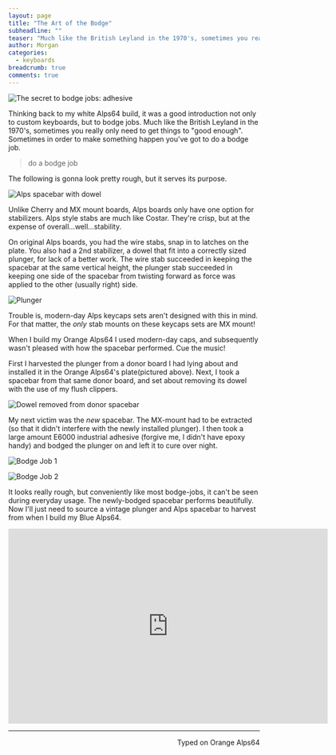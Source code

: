 ```yaml
---
layout: page
title: "The Art of the Bodge"
subheadline: ""
teaser: "Much like the British Leyland in the 1970's, sometimes you really only need to get things to 'good enough'."
author: Morgan
categories:
  - keyboards
breadcrumb: true
comments: true
---
```


![The secret to bodge jobs: adhesive](http://imgur.com/8lX6APT.jpg)

Thinking back to my white Alps64 build, it was a good introduction not only to custom keyboards, but to bodge jobs. Much like the British Leyland in the 1970's, sometimes you really only need to get things to "good enough". Sometimes in order to make something happen you've got to do a bodge job.

> do a bodge job

The following is gonna look pretty rough, but it serves its purpose.

![Alps spacebar with dowel](http://imgur.com/NFmrBYL.jpg)

Unlike Cherry and MX mount boards, Alps boards only have one option for stabilizers. Alps style stabs are much like Costar. They're crisp, but at the expense of overall...well...stability.

On original Alps boards, you had the wire stabs, snap in to latches on the plate. You also had a 2nd stabilizer, a dowel that fit into a correctly sized plunger, for lack of a better work. The wire stab succeeded in keeping the spacebar at the same vertical height, the plunger stab succeeded in keeping one side of the spacebar from twisting forward as force was applied to the other (usually right) side.

![Plunger](http://imgur.com/P32kMoa.jpg)

Trouble is, modern-day Alps keycaps sets aren't designed with this in mind. For that matter, the _only_ stab mounts on these keycaps sets are MX mount!

When I build my Orange Alps64 I used modern-day caps, and subsequently wasn't pleased with how the spacebar performed. Cue the music!

First I harvested the plunger from a donor board I had lying about and installed it in the Orange Alps64's plate(pictured above). Next, I took a spacebar from that same donor board, and set about removing its dowel with the use of my flush clippers.

![Dowel removed from donor spacebar](http://imgur.com/FJANJLX.jpg)

My next victim was the _new_ spacebar. The MX-mount had to be extracted (so that it didn't interfere with the newly installed plunger). I then took a large amount E6000 industrial adhesive (forgive me, I didn't have epoxy handy) and bodged the plunger on and left it to cure over night.

![Bodge Job 1](http://imgur.com/kt5PvLZ.jpg)

![Bodge Job 2](http://imgur.com/jxIF7IC.jpg)

It looks really rough, but conveniently like most bodge-jobs, it can't be seen during everyday usage. The newly-bodged spacebar performs beautifully. Now I'll just need to source a vintage plunger and Alps spacebar to harvest from when I build my Blue Alps64.

<div class="video-container"><iframe title="YouTube video player" class="youtube-player" type="text/html"
width="640" height="390" src="http://www.youtube.com/embed/iPIxrurTgbg"
frameborder="0" allowFullScreen></iframe></div>

---
<p align="right">Typed on Orange Alps64</p>
